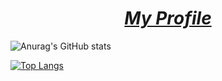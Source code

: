 <h1 align ="center"><b><i><ins>My Profile</ins></i></b></h1>

![Anurag's GitHub stats](https://github-readme-stats.vercel.app/api?username=Nisarat-A&theme=moltack&show_icons=true)

[![Top Langs](https://github-readme-stats.vercel.app/api/top-langs/?username=Nisarat-A&layout=compact&theme=moltack&show_icons=true)](https://github.com/anuraghazra/github-readme-stats)
